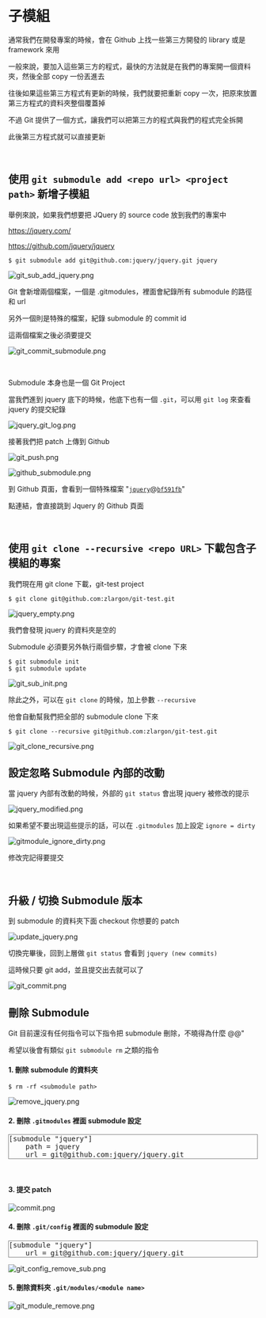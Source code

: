 # 子模組

通常我們在開發專案的時候，會在 Github 上找一些第三方開發的 library 或是 framework 來用

一般來說，要加入這些第三方的程式，最快的方法就是在我們的專案開一個資料夾，然後全部 copy 一份丟進去

往後如果這些第三方程式有更新的時候，我們就要把重新 copy 一次，把原來放置第三方程式的資料夾整個覆蓋掉

不過 Git 提供了一個方式，讓我們可以把第三方的程式與我們的程式完全拆開

此後第三方程式就可以直接更新

<br>

## 使用 `git submodule add <repo url> <project path>` 新增子模組

舉例來說，如果我們想要把 JQuery 的 source code 放到我們的專案中

https://jquery.com/

https://github.com/jquery/jquery

    $ git submodule add git@github.com:jquery/jquery.git jquery

![git_sub_add_jquery.png](submodule/git_sub_add_jquery.png)

Git 會新增兩個檔案，一個是 .gitmodules，裡面會紀錄所有 submodule 的路徑和 url

另外一個則是特殊的檔案，紀錄 submodule 的 commit id

這兩個檔案之後必須要提交

![git_commit_submodule.png](submodule/git_commit_submodule.png)

<br>

Submodule 本身也是一個 Git Project

當我們進到 jquery 底下的時候，他底下也有一個 `.git`，可以用 `git log` 來查看 jquery 的提交紀錄

![jquery_git_log.png](submodule/jquery_git_log.png)


接著我們把 patch 上傳到 Github

![git_push.png](submodule/git_push.png)

![github_submodule.png](submodule/github_submodule.png)

到 Github 頁面，會看到一個特殊檔案 "[`jquery`](https://github.com/jquery/jquery)@[`bf591fb`](https://github.com/jquery/jquery/tree/bf591fb597a056bf2fc9bc474010374695b18d1a)"

點連結，會直接跳到 Jquery 的 Github 頁面

<br>

## 使用 `git clone --recursive <repo URL>` 下載包含子模組的專案

我們現在用 git clone 下載，git-test project

    $ git clone git@github.com:zlargon/git-test.git

![jquery_empty.png](submodule/jquery_empty.png)

我們會發現 jquery 的資料夾是空的

Submodule 必須要另外執行兩個步驟，才會被 clone 下來

    $ git submodule init
    $ git submodule update

![git_sub_init.png](submodule/git_sub_init.png)

除此之外，可以在 `git clone` 的時候，加上參數 `--recursive`

他會自動幫我們把全部的 submodule clone 下來

    $ git clone --recursive git@github.com:zlargon/git-test.git

![git_clone_recursive.png](submodule/git_clone_recursive.png)


## 設定忽略 Submodule 內部的改動

當 jquery 內部有改動的時候，外部的 `git status` 會出現 jquery 被修改的提示

![jquery_modified.png](submodule/jquery_modified.png)

如果希望不要出現這些提示的話，可以在 `.gitmodules` 加上設定 `ignore = dirty`

![gitmodule_ignore_dirty.png](submodule/gitmodule_ignore_dirty.png)

修改完記得要提交

<br>

## 升級 / 切換 Submodule 版本

到 submodule 的資料夾下面 checkout 你想要的 patch

![update_jquery.png](submodule/update_jquery.png)

切換完畢後，回到上層做 `git status` 會看到 `jquery (new commits)`

這時候只要 git add，並且提交出去就可以了

![git_commit.png](submodule/git_commit.png)



## 刪除 Submodule

Git 目前還沒有任何指令可以下指令把 submodule 刪除，不曉得為什麼 @@"

希望以後會有類似 `git submodule rm` 之類的指令

#### 1. 刪除 submodule 的資料夾

    $ rm -rf <submodule path>

![remove_jquery.png](submodule/remove_jquery.png)


#### 2. 刪除 `.gitmodules` 裡面 submodule 設定

<pre style="border: 1px solid grey">
[submodule "jquery"]
    path = jquery
    url = git@github.com:jquery/jquery.git
</pre>

<br>

#### 3. 提交 patch

![commit.png](submodule/commit.png)


#### 4. 刪除 `.git/config` 裡面的 submodule 設定

<pre style="border: 1px solid grey">
[submodule "jquery"]
    url = git@github.com:jquery/jquery.git
</pre>

![git_config_remove_sub.png](submodule/git_config_remove_sub.png)


#### 5. 刪除資料夾 `.git/modules/<module name>`

![git_module_remove.png](submodule/git_module_remove.png)

<br><br><br>
